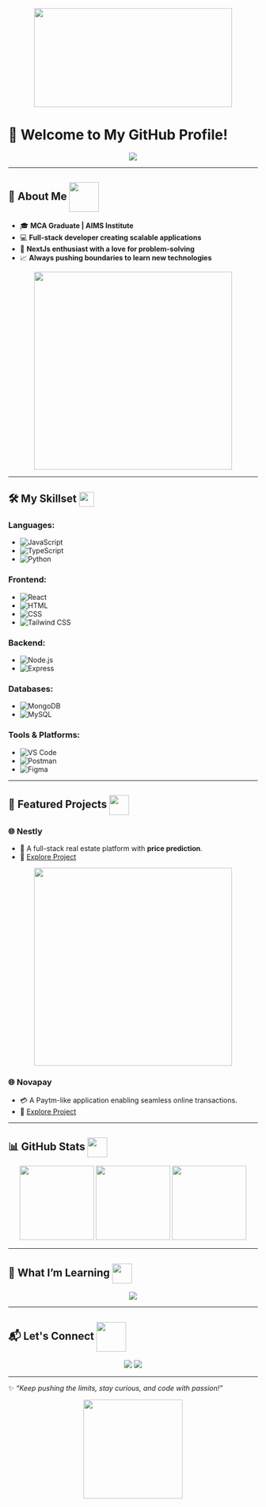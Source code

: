 <div align="center">
  <img src="https://media.giphy.com/media/qgQUggAC3Pfv687qPC/giphy.gif" width="400" height="200"/>
</div>

# 🌟 Welcome to My GitHub Profile!  

<p align="center">
  <img src="https://readme-typing-svg.herokuapp.com?font=Fira+Code&size=24&pause=1000&color=00FF7F&center=true&width=435&lines=Hi+there!+👋+I'm+Chandhan!;A+Passionate+Full-Stack+Developer;Always+Learning+and+Building!" />
</p>

---

## 🚀 **About Me** <img src="https://media.giphy.com/media/12oufCB0MyZ1Go/giphy.gif" width="60" align="center"/>

- 🎓 **MCA Graduate | AIMS Institute**  
- 💻 **Full-stack developer creating scalable applications**  
- 🌟 **NextJs enthusiast with a love for problem-solving**  
- 📈 **Always pushing boundaries to learn new technologies**  

<div align="center">
  <img src="https://media.giphy.com/media/f3iwJFOVOwuy7K6FFw/giphy.gif" width="400"/>
</div>

---

## 🛠️ **My Skillset**  <img src="https://cdn.discordapp.com/emojis/778638806877732894.gif" width="30" align="center"/> 

### Languages:
- ![JavaScript](https://img.shields.io/badge/JavaScript-F7DF1E?logo=javascript&logoColor=000)  
- ![TypeScript](https://img.shields.io/badge/TypeScript-3178C6?logo=typescript&logoColor=fff)  
- ![Python](https://img.shields.io/badge/Python-3776AB?logo=python&logoColor=fff)  

### Frontend:
- ![React](https://img.shields.io/badge/React-61DAFB?logo=react&logoColor=000)  
- ![HTML](https://img.shields.io/badge/HTML-E34F26?logo=html5&logoColor=fff)  
- ![CSS](https://img.shields.io/badge/CSS-1572B6?logo=css3&logoColor=fff)  
- ![Tailwind CSS](https://img.shields.io/badge/TailwindCSS-38B2AC?logo=tailwind-css&logoColor=fff)  

### Backend:
- ![Node.js](https://img.shields.io/badge/Node.js-339933?logo=node.js&logoColor=fff)  
- ![Express](https://img.shields.io/badge/Express-000000?logo=express&logoColor=fff)  

### Databases:
- ![MongoDB](https://img.shields.io/badge/MongoDB-47A248?logo=mongodb&logoColor=fff)  
- ![MySQL](https://img.shields.io/badge/MySQL-4479A1?logo=mysql&logoColor=fff)  

### Tools & Platforms:
- ![VS Code](https://img.shields.io/badge/VSCode-007ACC?logo=visual-studio-code&logoColor=fff)  
- ![Postman](https://img.shields.io/badge/Postman-FF6C37?logo=postman&logoColor=fff)  
- ![Figma](https://img.shields.io/badge/Figma-F24E1E?logo=figma&logoColor=fff)  

---

## 💼 **Featured Projects** <img src="https://media.giphy.com/media/QssGEmpkyEOhBCb7e1/giphy.gif" width="40" align="center"/>

### **🌐 Nestly**  
- 🏡 A full-stack real estate platform with **price prediction**.  
- 🔗 [Explore Project](https://github.com/chandhan12/Nestly-4th-sem-project)  

 
<div align="center">
  <img src="https://media.giphy.com/media/L1R1tvI9svkIWwpVYr/giphy.gif" width="400"/>
</div>

### **🌐 Novapay**  
- 💳 A Paytm-like application enabling seamless online transactions.  
- 🔗 [Explore Project](https://github.com/chandhan12/Novapay) 

---

## 📊 **GitHub Stats** <img src="https://media.giphy.com/media/KzJkzjggfGN5Py6nkT/giphy.gif" width="40" align="center"/> 

<div align="center">
  <img src="https://github-readme-stats.vercel.app/api?username=chandhan12&show_icons=true&theme=radical" height="150" />
  <img src="https://github-readme-stats.vercel.app/api/top-langs/?username=chandhan12&layout=compact&theme=radical" height="150" />
  <img src="https://github-readme-streak-stats.herokuapp.com?user=chandhan12&theme=radical&hide_border=true" height="150" />
</div>

---

## 🌱 **What I’m Learning** <img src="https://media.giphy.com/media/WUlplcMpOCEmTGBtBW/giphy.gif" width="40" align="center"/>

<p align="center">
  <img src="https://readme-typing-svg.herokuapp.com?font=Roboto&color=32CD32&size=22&pause=100&center=true&vCenter=true&width=500&lines=Next.js+🔥;AWS+☁️;Docker+🐳;PostgreSQL+🔧" />
</p>

---

## 📬 **Let's Connect** <img src="https://github.com/TheDudeThatCode/TheDudeThatCode/blob/master/Assets/Handshake.gif" width="60" align="center"/>

<p align="center">
  <a href="https://github.com/chandhan12"><img src="https://img.shields.io/badge/GitHub-100000?style=for-the-badge&logo=github&logoColor=white" /></a>
 <a href="https://www.linkedin.com/in/gorlanna-gari-chandhan-aa4478255/" target="_blank">
  <img src="https://img.shields.io/badge/LinkedIn-0077B5?style=for-the-badge&logo=linkedin&logoColor=white" />
</a>

</p>



---

✨ *“Keep pushing the limits, stay curious, and code with passion!”*

<div align="center">
  <img src="https://media.giphy.com/media/WUlplcMpOCEmTGBtBW/giphy.gif" width="200"/>
</div>
